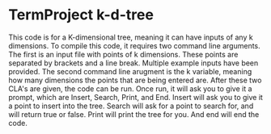 # TermProject k-d-tree

This code is for a K-dimensional tree, meaning it can have inputs of any k dimensions. To compile this code, it requires two command line arguments. The
first is an input file with points of k dimensions. These points are separated by brackets and a line break. Multiple example inputs have been provided. 
The second command line arugment is the k variable, meaning how many dimensions the points that are being entered are. After these two CLA's are given,
the code can be run. Once run, it will ask you to give it a prompt, which are Insert, Search, Print, and End. Insert will ask you to give it a point to 
insert into the tree. Search will ask for a point to search for, and will return true or false. Print will print the tree for you. And end will end the 
code.
